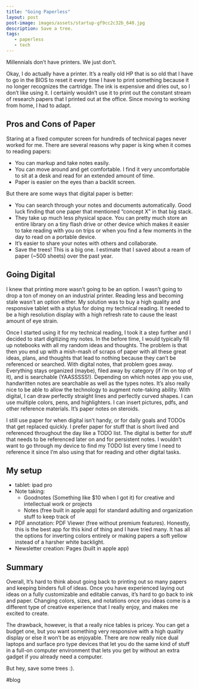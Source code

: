 ```yaml
---
title: "Going Paperless"
layout: post
post-image: images/assets/startup-gf9cc2c32b_640.jpg
description: Save a tree.
tags:
   - paperless
   - tech
---
```



Millennials don’t have printers. We just don’t.

Okay, I do actually have a printer. It’s a really old HP that is so old that I have to go in the BIOS to reset it every time I have to print something because it no longer recognizes the cartridge. The ink is expensive and dries out, so I don’t like using it. I certainly wouldn’t use it to print out the constant stream of research papers that I printed out at the office. Since moving to working from home, I had to adapt.

## Pros and Cons of Paper
Staring at a fixed computer screen for hundreds of technical pages never worked for me. There are several reasons why paper is king when it comes to reading papers:
- You can markup and take notes easily. 
- You can move around and get comfortable. I find it very uncomfortable to sit at a desk and read for an extended amount of time.
- Paper is easier on the eyes than a backlit screen.

But there are some ways that digital paper is better:
- You can search through your notes and documents automatically. Good luck finding that one paper that mentioned “concept X” in that big stack.
- They take up much less physical space. You can pretty much store an entire library on a tiny flash drive or other device which makes it easier to take reading with you on trips or when you find a few moments in the day to read on a portable device.
- It’s easier to share your notes with others and collaborate.
- Save the trees! This is a big one. I estimate that I saved about a ream of paper (~500 sheets) over the past year. 

## Going Digital
I knew that printing more wasn’t going to be an option. I wasn’t going to drop a ton of money on an industrial printer. Reading less and becoming stale  wasn’t an option either. My solution was to buy a high quality and responsive tablet with a stylus for doing my technical reading.  It needed to be a high resolution display with a high refresh rate to cause the least amount of eye strain. 

Once I started using it for my technical reading, I took it a step further and I decided to start digitizing my notes. In the before time, I would typically fill up notebooks with all my random ideas and thoughts. The problem is that then you end up with a mish-mash of scraps of paper with all these great ideas, plans, and thoughts that lead to nothing because they can’t be referenced or searched. With digital notes, that problem goes away. Everything stays organized (maybe), filed away by category (if i’m on top of it), and is searchable (YAASSSSS!). Depending on which notes app you use, handwritten notes are searchable as well as the types notes. It’s also really nice to be able to allow the technology to augment note-taking ability. With digital, I can draw perfectly straight lines and perfectly curved shapes. I can use multiple colors, pens, and highlighters. I can insert pictures, pdfs, and other reference materials. It’s paper notes on steroids.

I still use paper for when digital isn’t handy, or for daily goals and TODOs that get replaced quickly. I prefer paper for stuff that is short lived and referenced throughout the day like a TODO list. The digital is better for stuff that needs to be referenced later on and for persistent notes. I wouldn’t want to go through my device to find my TODO list every time I need to reference it since I’m also using that for reading and other digital tasks.

## My setup
- tablet: ipad pro 
- Note taking: 
	- Goodnotes (Something like $10 when I got it) for creative and intellectual work or projects
	- Notes (free built in apple app) for standard adulting and organization stuff to keep track of
- PDF annotation: PDF Viewer (free without premium features). Honestly, this is the best app for this kind of thing and I have tried many. It has all the options for inverting colors entirely or making papers a soft yellow instead of a harsher white backlight. 
- Newsletter creation: Pages (built in apple app)


## Summary
Overall, It’s hard to think about going back to printing out so many papers and keeping binders full of ideas. Once you have experienced laying out ideas on a fully customizable and editable canvas, it’s hard to go back to ink and paper. Changing colors, sizes, and notations once you ideas come is a different type of creative experience that I really enjoy, and makes me excited to create. 

The drawback, however, is that a really nice tables is pricey. You can get a budget one, but you want something very responsive with a high quality display or else it won’t be as enjoyable. There are now really nice dual laptops and surface pro type devices that let you do the same kind of stuff in a full-on computer environment that lets you get by without an extra gadget if you already need a computer. 

But hey, save some trees :). 






#blog
